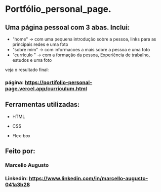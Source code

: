# Portfólio_personal_page.

## Uma página pessoal com 3 abas. Inclui: 
* "home" -> com uma pequena introdução sobre a pessoa, links para as principais redes e uma foto 
* "sobre mim" -> com informacoes a mais sobre a pessoa e uma foto
* "currículo " -> com a formação da pessoa, Experiência de trabalho, estudos e uma foto      

veja o resultado final:

### página: https://portifolio-personal-page.vercel.app/curriculum.html

## Ferramentas utilizadas:

* HTML

* CSS

* Flex-box

## Feito por:

### Marcello Augusto

### Linkedin: https://www.linkedin.com/in/marcello-augusto-041a3b28
